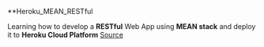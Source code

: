 **Heroku_MEAN_RESTful

Learning how to develop a **RESTful** Web App using **MEAN stack** and deploy it to **Heroku Cloud Platform**
[Source](https://devcenter.heroku.com/articles/mean-apps-restful-api)